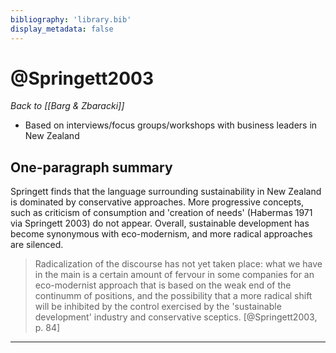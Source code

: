 ```yaml
---
bibliography: 'library.bib'
display_metadata: false
---
```


# @Springett2003

_Back to [[Barg & Zbaracki]]_

* Based on interviews/focus groups/workshops with business leaders in New Zealand

## One-paragraph summary

Springett finds that the language surrounding sustainability in New Zealand is dominated by conservative approaches. More progressive concepts, such as criticism of consumption and 'creation of needs' (Habermas 1971 via Springett 2003) do not appear. Overall, sustainable development has become synonymous with eco-modernism, and more radical approaches are silenced.

> Radicalization of the discourse has not yet taken place: what we have in the main is a certain amount of fervour in some companies for an eco-modernist approach that is based on the weak end of the continumm of positions, and the possibility that a more radical shift will be inhibited by the control exercised by the 'sustainable development' industry and conservative sceptics. [@Springett2003, p. 84]

---
